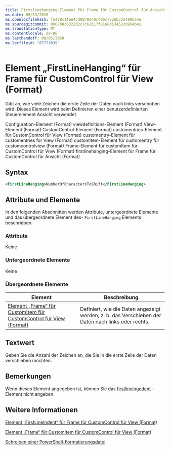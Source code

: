 ```yaml
---
title: Firstlinehanging-Element für Frame für CustomControl für Ansicht (Format) | Microsoft-Dokumentation
ms.date: 09/13/2016
ms.openlocfilehash: fa428c1fbe4cd8070e40cf0bc732eb335489ba4e
ms.sourcegitcommit: 0907b8c6322d2c7c61b17f8168d53452c8964b41
ms.translationtype: MT
ms.contentlocale: de-DE
ms.lasthandoff: 08/05/2020
ms.locfileid: "87773639"
---
```

# <a name="firstlinehanging-element-for-frame-for-customcontrol-for-view-format"></a>Element „FirstLineHanging“ für Frame für CustomControl für View (Format)

Gibt an, wie viele Zeichen die erste Zeile der Daten nach links verschoben wird. Dieses Element wird beim Definieren einer benutzerdefinierten Steuerelement Ansicht verwendet.

Configuration-Element (Format) viewdefinitions-Element (Format) View-Element (Format) CustomControl-Element (Format) customentries-Element für CustomControl für View (Format) customentry-Element für customentries for View (Format) customItem-Element für customentry für customcontrolview (Format) Frame-Element für customItem für CustomControl für View (Format) firstlinehanging-Element für Frame für CustomControl für Ansicht (Format)

## <a name="syntax"></a>Syntax

```xml
<FirstLineHanging>NumberOfCharactersToShift</FirstLineHanging>
```

## <a name="attributes-and-elements"></a>Attribute und Elemente

In den folgenden Abschnitten werden Attribute, untergeordnete Elemente und das übergeordnete Element des- `FirstLineHanging` Elements beschrieben.

### <a name="attributes"></a>Attribute

Keine

### <a name="child-elements"></a>Untergeordnete Elemente

Keine

### <a name="parent-elements"></a>Übergeordnete Elemente

|Element|Beschreibung|
|-------------|-----------------|
|[Element „Frame“ für CustomItem für CustomControl für View (Format)](./frame-element-for-customitem-for-customcontrol-for-view-format.md)|Definiert, wie die Daten angezeigt werden, z. b. das Verschieben der Daten nach links oder rechts.|

## <a name="text-value"></a>Textwert

Geben Sie die Anzahl der Zeichen an, die Sie in die erste Zeile der Daten verschieben möchten.

## <a name="remarks"></a>Bemerkungen

Wenn dieses Element angegeben ist, können Sie das [firstlineingedent](./firstlineindent-element-for-frame-for-customcontrol-for-view-format.md) -Element nicht angeben.

## <a name="see-also"></a>Weitere Informationen

[Element „FirstLineIndent“ für Frame für CustomControl für View (Format)](./firstlineindent-element-for-frame-for-customcontrol-for-view-format.md)

[Element „Frame“ für CustomItem für CustomControl für View (Format)](./frame-element-for-customitem-for-customcontrol-for-view-format.md)

[Schreiben einer PowerShell-Formatierungsdatei](./writing-a-powershell-formatting-file.md)
